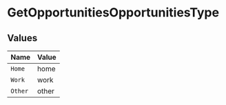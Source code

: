 # GetOpportunitiesOpportunitiesType


## Values

| Name    | Value   |
| ------- | ------- |
| `Home`  | home    |
| `Work`  | work    |
| `Other` | other   |